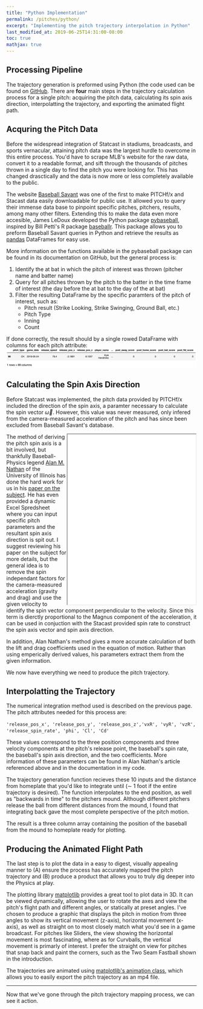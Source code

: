 ```yaml
---
title: "Python Implementation"
permalink: /pitches/python/
excerpt: "Implementing the pitch trajectory interpolation in Python"
last_modified_at: 2019-06-25T14:31:00-08:00
toc: true
mathjax: true
---
```

## Processing Pipeline
The trajectory generation is preformed using Python (the code used can be found on [GitHub](https://github.com/gabes135). There are **four** main steps in the trajectory calculation process for a single pitch: acquiring the pitch data, calculating its spin axis direction, interpolatting the trajectory, and exporting the animated flight path.

## Acquring the Pitch Data
Before the widespread integration of Statcast in stadiums, broadcasts, and sports vernacular, attaining pitch data was the largest hurdle to overcome in this entire process. You'd have to scrape MLB's website for the raw data, convert it to a readable format, and sift through the thousands of pitches thrown in a single day to find the pitch you were looking for. This has changed drasctically and the data is now more or less completely available to the public.

The website [Baseball Savant](https://baseballsavant.mlb.com/) was one of the first to make PITCHf/x and Stacast data easily downloadable for public use. It allowed you to query their immense data base to pinpoint specific pitches, pitchers, results, among many other filters. Extending this to make the data even more accesible, James LeDoux developed the Python package [pybaseball](https://github.com/jldbc/pybaseball), inspired by Bill Petti's R package [baseballr](https://github.com/billpetti/baseballr). This package allows you to preform Baseball Savant queries in Python and retrieve the results as [pandas](https://pandas.pydata.org/) DataFrames for easy use. 

More information on the functions available in the pybaseball package can be found in its documentation on GitHub, but the general process is:
1. Identify the at bat in which the pitch of interest was thrown (pitcher name and batter name)
2. Query for all pitches thrown by the pitch to the batter in the time frame of interest (the day before the at bat to the day of the at bat)
3. Filter the resulting DataFrame by the specific paramters of the pitch of interest, such as:
	* Pitch result (Strike Looking, Strike Swinging, Ground Ball, etc.)
	* Pitch Type
	* Inning
	* Count

If done correctly, the result should by a single rowed DataFrame with columns for each pitch attribute:
![Pitch DataFrame](/assets/pitches/dataframe.png)

## Calculating the Spin Axis Direction
Before Statcast was implemented, the pitch data provided by PITCHf/x included the direction of the spin axis, a paramter necessary to calculate the spin vector $\vec{\omega}$. However, this value was never measured, only infered from the camera-measured acceleration of the pitch and has since been excluded from Baseball Savant's database. 


<iframe 
	align="right" 
	id="nathan"
    title="Spin Axis Paper"
    width="340"
    height="450"
    src="/assets/pitches/alan_nathan.pdf">
</iframe>

The method of deriving the pitch spin axis is a bit involved, but thankfully Baseball-Physics legend [Alan M. Nathan](http://baseball.physics.illinois.edu/) of the University of Illinois has done the hard work for us in his [paper on the subject](http://baseball.physics.illinois.edu/trackman/SpinAxis.pdf). He has even provided a dynamic Excel Spredsheet where you can input specific pitch parameters and the resultant spin axis direction is spit out. I suggest reviewing his paper on the subject for more details, but the general idea is to remove the spin independant factors for the camera-measured acceleration (gravity and drag) and use the given velocity to identify the spin vector component perpendicular to the velocity. Since this term is dierctly proportional to the Magnus component of the acceleration, it can be used in conjuction with the Stacast provided spin rate to construct the spin axis vector and spin axis direction. 

In addition, Alan Nathan's method gives a more accurate calculation of both the lift and drag coefficients used in the equation of motion. Rather than using emperically derived values, his parameters extract them from the given information.

We now have everything we need to produce the pitch trajectory.

## Interpolatting the Trajectory
The numerical integration method used is described on the previous page. The pitch attributes needed for this process are:

`'release_pos_x', 'release_pos_y', 'release_pos_z','vxR', 'vyR', 'vzR', 'release_spin_rate', 'phi', 'Cl', 'Cd'`

These values correspond to the three position components and three velocity components at the pitch's release point, the baseball's spin rate, the baseball's spin axis direction, and the two coefficients. More information of these parameters can be found in Alan Nathan's article referenced above and in the documentation in my code.

The trajectory generation function recieves these 10 inputs and the distance from homeplate that you'd like to integrate until ($\sim$ 1 foot if the entire trajectory is desired). The function interpolates to the end position, as well as "backwards in time" to the pitchers mound. Although different pitchers release the ball from different distances from the mound, I found that integrating back gave the most complete perspective of the pitch motion.

The result is a three column array containing the position of the baseball from the mound to homeplate ready for plotting. 

## Producing the Animated Flight Path
The last step is to plot the data in a easy to digest, visually appealing manner to (A) ensure the process has accurately mapped the pitch trajectory and (B) produce a product that allows you to truly dig deeper into the Physics at play.

The plotting library [matplotlib](https://matplotlib.org/) provides a great tool to plot data in 3D. It can be viewed dynamically, allowing the user to rotate the axes and view the pitch's flight path and different angles, or statically at preset angles. I've chosen to produce a graphic that displays the pitch in motion from three angles to show its vertical movement (z-axis), horizontal movement (x-axis), as well as straight on to most closely match what you'd see in a game broadcast. For pitches like Sliders, the view showing the horizontal movement is most fascinating, where as for Curvballs, the vertical movement is primarly of interest. I prefer the straight on view for pitches that snap back and paint the corners, such as the Two Seam Fastball shown in the introduction.

The trajectories are animated using [matplotlib's animation class](https://matplotlib.org/3.1.1/api/animation_api.html), which allows you to easily export the pitch trajectory as an mp4 file. 

---
Now that we've gone through the pitch trajectory mapping process, we can see it action.
